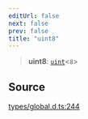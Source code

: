 ```yaml
---
editUrl: false
next: false
prev: false
title: "uint8"
---
```


> **uint8**: [`uint`](uint.md)\<`8`\>

## Source

[types/global.d.ts:244](https://github.com/algorandfoundation/tealscript/blob/e015f8b0/types/global.d.ts#L244)
